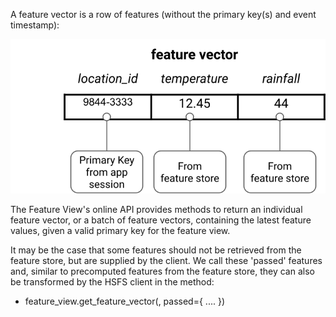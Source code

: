 A feature vector is a row of features (without the primary key(s) and event timestamp):

<img src="/assets/images/concepts/fs/feature-vector.svg">

The Feature View's online API provides methods to return an individual feature vector, or a batch of feature vectors, containing the latest feature values, given a valid primary key for the feature view.

It may be the case that some features should not be retrieved from the feature store, but are supplied by the client. We call these 'passed' features and, similar to precomputed features from the feature store, they can also be transformed by the HSFS client in the method:

* feature_view.get_feature_vector(<primary-keys>, passed={ .... })

